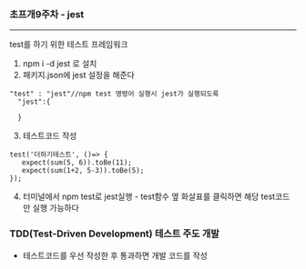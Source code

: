 ### 초프개9주차 - jest
---

test를 하기 위한 테스트 프레임워크
1. npm i -d jest 로 설치
2. 패키지.json에 jest 설정을 해준다
```
"test" : "jest"//npm test 명령어 실행시 jest가 실행되도록
  "jest":{
    
  }
```

3. 테스트코드 작성
```
test('더하기테스트', ()=> {
   expect(sum(5, 6)).toBe(11);
   expect(sum(1+2, 5-3)).toBe(5);
});

```
4. 터미널에서 npm test로 jest실행 - test함수 옆 화살표를 클릭하면 해당 test코드만 실행 가능하다

### TDD(Test-Driven Development) 테스트 주도 개발
- 테스트코드를 우선 작성한 후 통과하면 개발 코드를 작성
